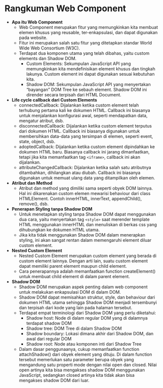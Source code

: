# Rangkuman Web Component

- **Apa itu Web Component**
  - Web Component merupakan fitur yang memungkinkan kita membuat elemen khusus yang reusable, ter-enkapsulasi, dan dapat digunakan pada website.
  - Fitur ini merupakan salah satu fitur yang ditetapkan standar World Wide Web Consortium (W3C).
  - Terdapat dua komponen utama yang telah dibahas, yaitu custom elements dan Shadow DOM.
    - Custom Elements: Sekumpulan JavaScript API yang memungkinkan kita mendefinisikan element khusus dan tingkah lakunya. Custom element ini dapat digunakan sesuai kebutuhan kita.
    - Shadow DOM: Sekumpulan JavaScript API yang menyertakan “bayangan” DOM Tree ke sebauh element. Shadow DOM ini dirender secara terpisah dari HTML Document.
- **Life cycle callback dari Custom Elements**
  - connectedCallback: Dijalankan ketika custom element telah terhubung pertama kali ke dokumen HTML. Callback ini biasanya untuk menjalankan konfigurasi awal, seperti mendapatkan data, mengatur atribut, dsb.
  - disconnectedCallback: Dijalankan ketika custom element terputus dari dokumen HTML. Callback ini biasanya digunakan untuk membersihkan data-data yang tersimpan di elemen, seperti event, state, object, dsb.
  - adoptedCallback: Dijalankan ketika custom element dipindahkan ke dokumen HTML baru. Biasanya callback ini jarang dimanfaatkan, tetapi jika kita memanfaatkan tag `<iframe>`, callback ini akan dijalankan.
  - attributeChangedCallback: Dijalankan ketika salah satu atributnya ditambahkan, dihilangkan atau diubah. Callback ini biasanya digunakan untuk memuat ulang data yang ditampilkan oleh elemen.
- **Atribut dan Method**
  - Atribut dan method yang dimiliki sama seperti obyek DOM lainnya. Hal ini dikarenakan custom elemen mewarisi behaviour dari class HTMLElement. Contoh innerHTML, innerText, appendChild(), remove(), dsb.
- **Penerapan Styling tanpa Shadow DOM**
  - Untuk menetapkan styling tanpa Shadow DOM dapat menggunakan dua cara, yaitu menyertakan tag `<style>` saat merender template HTML menggunakan innerHTML dan menuliskan di berkas css yang dihubungkan ke dokumen HTML utama.
  - Jika kita tidak menggunakan Shadow DOM dalam menerapkan styling, ini akan sangat rentan dalam memengaruhi element diluar custom element.
- **Nested Custom Element**
  - Nested Custom Element merupakan custom element yang berada di custom element lainnya. Dengan arti lain, suatu custom element dapat memiliki parent element maupun child element.
  - Cara penerapannya adalah memanfaatkan function createElement() untuk membuat child element di dalam parent element.
- **Shadow DOM**
  - Shadow DOM merupakan aspek penting dalam web component untuk melakukan enkapsulasi DOM di dalam DOM.
  - Shadow DOM dapat memisahkan struktur, style, dan behaviour dari dokumen HTML utama sehingga Shadow DOM menjadi tersembunyi dan terpisah dari kode yang lain pada halaman tersebut.
  - Terdapat empat terminologi dari Shadow DOM yang perlu diketahui:
    - Shadow host: Node di dalam regular DOM yang di dalamnya terdapat shadow DOM
    - Shadow tree: DOM Tree di dalam Shadow DOM
    - Shadow boundary: Lokasi dimana akhir dari Shadow DOM, dan awal dari regular DOM
    - Shadow root: Node atau komponen inti dari Shadow Tree
  - Dalam dasar penggunaanya, cukup memanfaatkan function attachShadow() dari obyek element yang dituju. Di dalam function tersebut memerlukan satu parameter berupa obyek yang mengandung satu properti mode dengan nilai open dan closed. Nilai open artinya kita bisa mengakses shadow DOM menggunakan JavaScript, sedangkan closed artinya kita tidak akan bisa mengakses shadow DOM dari luar.
